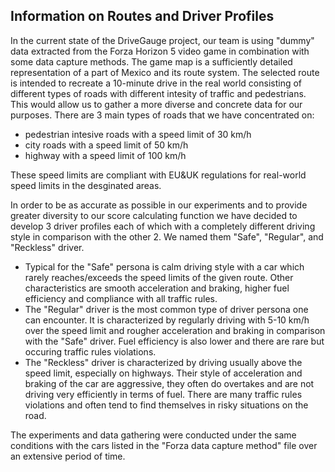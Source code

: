 
## Information on Routes and Driver Profiles

In the current state of the DriveGauge project, our team is using "dummy" data extracted from the Forza Horizon 5 video game in combination with some data capture methods. The game map is a sufficiently detailed representation of a part of Mexico and its route system.
The selected route is intended to recreate a 10-minute drive in the real world consisting of different types of roads with different intesity of traffic and pedestrians. This would allow us to gather a more diverse and concrete data for our purposes. There are 3 main types of roads that we have concentrated on:

- pedestrian intesive roads with a speed limit of 30 km/h
- city roads with a speed limit of 50 km/h
- highway with a speed limit of 100 km/h

These speed limits are compliant with EU&UK regulations for real-world speed limits in the desginated areas.

In order to be as accurate as possible in our experiments and to provide greater diversity to our score calculating function we have decided to develop 3 driver profiles each of which with a completely different driving style in comparison with the other 2. We named them "Safe", "Regular", and "Reckless" driver.

- Typical for the "Safe" persona is calm driving style with a car which rarely reaches/exceeds the speed limits of the given route. Other characteristics are smooth acceleration and braking, higher fuel efficiency and compliance with all traffic rules.
- The "Regular" driver is the most common type of driver persona one can encounter. It is characterized by regularly driving with 5-10 km/h over the speed limit and rougher acceleration and braking in comparison with the "Safe" driver. Fuel efficiency is also lower and there are rare but occuring traffic rules violations.
- The "Reckless" driver is characterized by driving usually above the speed limit, especially on highways. Their style of acceleration and braking of the car are aggressive, they often do overtakes and are not driving very efficiently in terms of fuel. There are many traffic rules violations and  often tend to find themselves in risky situations on the road.

The experiments and data gathering were conducted under the same conditions with the cars listed in the "Forza data capture method" file over an extensive period of time.